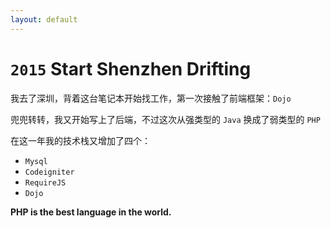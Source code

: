 ```yaml
---
layout: default
---
```


# `2015` <Marker class="text-orange-400">Start Shenzhen Drifting</Marker>

我去了深圳，背着这台笔记本开始找工作，第一次接触了前端框架：`Dojo`

兜兜转转，我又开始写上了后端，不过这次从强类型的 `Java` 换成了弱类型的 `PHP`

在这一年我的技术栈又增加了四个：

- `Mysql`
- `Codeigniter`
- `RequireJS`
- `Dojo`

<v-click>

**PHP is the best language in the world.**

</v-click>
